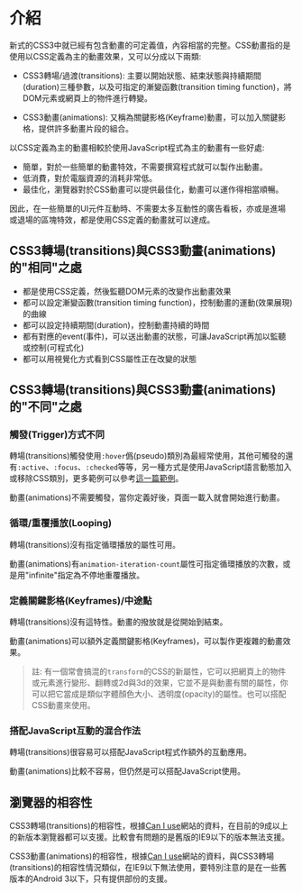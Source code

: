 # 介紹

新式的CSS3中就已經有包含動畫的可定義值，內容相當的完整。CSS動畫指的是使用以CSS定義為主的動畫效果，又可以分成以下兩類:

- CSS3轉場/過渡(transitions): 主要以開始狀態、結束狀態與持續期間(duration)三種參數，以及可指定的漸變函數(transition timing function)，將DOM元素或網頁上的物件進行轉變。

- CSS3動畫(animations): 又稱為關鍵影格(Keyframe)動畫，可以加入關鍵影格，提供許多動畫片段的組合。

以CSS定義為主的動畫相較於使用JavaScript程式為主的動畫有一些好處:

- 簡單，對於一些簡單的動畫特效，不需要撰寫程式就可以製作出動畫。
- 低消費，對於電腦資源的消耗非常低。
- 最佳化，瀏覽器對於CSS動畫可以提供最佳化，動畫可以運作得相當順暢。

因此，在一些簡單的UI元件互動時、不需要太多互動性的廣告看板，亦或是進場或退場的區塊特效，都是使用CSS定義的動畫就可以達成。

## CSS3轉場(transitions)與CSS3動畫(animations)的"相同"之處

- 都是使用CSS定義，然後監聽DOM元素的改變作出動畫效果
- 都可以設定漸變函數(transition timing function)，控制動畫的運動(效果展現)的曲線
- 都可以設定持續期間(duration)，控制動畫持續的時間
- 都有對應的event(事件)，可以送出動畫的狀態，可讓JavaScript再加以監聽或控制(可程式化)
- 都可以用視覺化方式看到CSS屬性正在改變的狀態

## CSS3轉場(transitions)與CSS3動畫(animations)的"不同"之處

### 觸發(Trigger)方式不同

轉場(transitions)觸發使用`:hover`僞(pseudo)類別為最經常使用，其他可觸發的還有`:active`、`:focus`、`:checked`等等，另一種方式是使用JavaScript語言動態加入或移除CSS類別，更多範例可以參考[這一篇範例](https://www.impressivewebs.com/css3-transitions-without-hover/)。

動畫(animations)不需要觸發，當你定義好後，頁面一載入就會開始進行動畫。

### 循環/重覆播放(Looping)

轉場(transitions)沒有指定循環播放的屬性可用。

動畫(animations)有`animation-iteration-count`屬性可指定循環播放的次數，或是用"infinite"指定為不停地重覆播放。

### 定義關鍵影格(Keyframes)/中途點

轉場(transitions)沒有這特性。動畫的撥放就是從開始到結束。

動畫(animations)可以額外定義關鍵影格(Keyframes)，可以製作更複雜的動畫效果。

> 註: 有一個常會搞混的`transform`的CSS的新屬性，它可以把網頁上的物件或元素進行變形、翻轉或2d與3d的效果，它並不是與動畫有關的屬性，你可以把它當成是類似字體顏色大小、透明度(opacity)的屬性。也可以搭配CSS動畫來使用。

### 搭配JavaScript互動的混合作法

轉場(transitions)很容易可以搭配JavaScript程式作額外的互動應用。

動畫(animations)比較不容易，但仍然是可以搭配JavaScript使用。

## 瀏覽器的相容性

CSS3轉場(transitions)的相容性，根據[Can I use](http://caniuse.com/#search=CSS3%20Transitions)網站的資料，在目前的9成以上的新版本瀏覽器都可以支援。比較會有問題的是舊版的IE9以下的版本無法支援。

CSS3動畫(animations)的相容性，根據[Can I use](http://caniuse.com/#search=CSS3%20Animation)網站的資料，與CSS3轉場(transitions)的相容性情況類似，在IE9以下無法使用，要特別注意的是在一些舊版本的Android 3以下，只有提供部份的支援。
